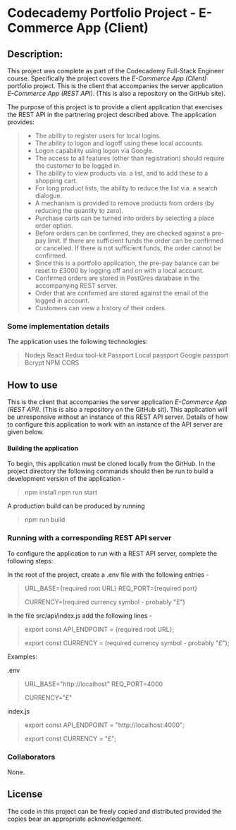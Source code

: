 # Codecademy Portfolio Project - E-Commerce App (Client)

## Description:

This project was complete as part of the Codecademy Full-Stack Engineer course. Specifically the project covers the _E-Commerce App (Client)_ portfolio project. This is the client that accompanies the server application _E-Commerce App (REST API)_. (This is also a repository on the GitHub site).

The purpose of this project is to provide a client application that exercises the REST API in the partnering project described above. The application provides:

> - The ability to register users for local logins.
> - The ability to logon and logoff using these local accounts.
> - Logon capability using logon via Google.
> - The access to all features (other than registration) should require the customer to be logged in.
> - The ability to view products via. a list, and to add these to a shopping cart.
> - For long product lists, the ability to reduce the list via. a search dialogue.
> - A mechanism is provided to remove products from orders (by reducing the quantity to zero).
> - Purchase carts can be turned into orders by selecting a place order option.
> - Before orders can be confirmed, they are checked against a pre-pay limit. If there are sufficient funds the order can be confirmed or cancelled. If there is not sufficient funds, the order cannot be confirmed.
> - Since this is a portfolio application, the pre-pay balance can be reset to £3000 by logging off and on with a local account.
> - Confirmed orders are stored in PostGres database in the accompanying REST server.
> - Order that are confirmed are stored against the email of the logged in account.
> - Customers can view a history of their orders.

### Some implementation details

The application uses the following technologies:

> Nodejs
> React
> Redux tool-kit
> Passport
> Local passport
> Google passport
> Bcrypt
> NPM CORS

## How to use

This is the client that accompanies the server application _E-Commerce App (REST API)_. (This is also a repository on the GitHub sit). This application will be unresponsive without an instance of this REST API server. Details of how to configure this application to work with an instance of the API server are given below.

#### Building the application

To begin, this application must be cloned locally from the GitHub. In the project directory the following commands should then be run to build a development version of the application -

> npm install
> npm run start

A production build can be produced by running

> npm run build

### Running with a corresponding REST API server

To configure the application to run with a REST API server, complete the following steps:

In the root of the project, create a .env file with the following entries -

> URL_BASE={required root URL}
> REQ_PORT={required port}
>
> CURRENCY=(required currency symbol - probably "£")

In the file src/api/index.js add the following lines -

> export const API_ENDPOINT = {required root URL};
>
> export const CURRENCY = (required currency symbol - probably "£");

Examples:

.env

> URL_BASE="http://localhost"
> REQ_PORT=4000
>
> CURRENCY="£"

index.js

> export const API_ENDPOINT = "http://localhost:4000";
>
> export const CURRENCY = "£";

### Collaborators

None.

## License

The code in this project can be freely copied and distributed provided the copies bear an appropriate acknowledgement.
